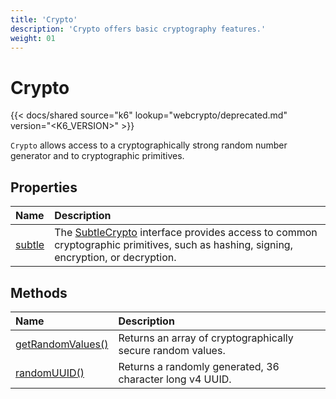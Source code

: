 ```yaml
---
title: 'Crypto'
description: 'Crypto offers basic cryptography features.'
weight: 01
---
```


# Crypto

{{< docs/shared source="k6" lookup="webcrypto/deprecated.md" version="<K6_VERSION>" >}}

`Crypto` allows access to a cryptographically strong random number generator and to cryptographic primitives.

## Properties

| Name                                                                                                     | Description                                                                                                                                                                                                                           |
| :------------------------------------------------------------------------------------------------------- | :------------------------------------------------------------------------------------------------------------------------------------------------------------------------------------------------------------------------------------ |
| [subtle](https://grafana.com/docs/k6/<K6_VERSION>/javascript-api/k6-experimental/webcrypto/subtlecrypto) | The [SubtleCrypto](https://grafana.com/docs/k6/<K6_VERSION>/javascript-api/k6-experimental/webcrypto/subtlecrypto) interface provides access to common cryptographic primitives, such as hashing, signing, encryption, or decryption. |

## Methods

| Name                                                                                                                           | Description                                                 |
| :----------------------------------------------------------------------------------------------------------------------------- | :---------------------------------------------------------- |
| [getRandomValues()](https://grafana.com/docs/k6/<K6_VERSION>/javascript-api/k6-experimental/webcrypto/crypto/getrandomvalues/) | Returns an array of cryptographically secure random values. |
| [randomUUID()](https://grafana.com/docs/k6/<K6_VERSION>/javascript-api/k6-experimental/webcrypto/crypto/randomuuid/)           | Returns a randomly generated, 36 character long v4 UUID.    |
